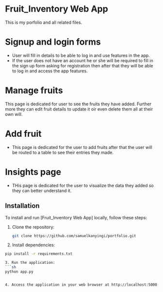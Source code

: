 # Fruit_Inventory Web App
This is my porfolio and all related files.

# Signup and login forms
* User will fill in details to be able  to log in and use features in the app.
* If the user does not have an account he or she  will be required to fill in the sign up form asking for registration then after that they will be able to log in and access the app features.

# Manage fruits
This page is dedicated for user to  see the fruits they have added. Further more they can edit fruit details to update it oir even delete them all at their own will.

# Add fruit
* This page is dedicated for the user to add fruits after that the user will be routed to a table to see their entries they made.

# Insights page
* THis page is dedicated for the user to visualize the data they added so they can better understand it.

## Installation

To install and run [Fruit_Inventory Web App] locally, follow these steps:

1. Clone the repository:
   ```sh
   git clone https://github.com/samuelkanyingi/portfolio.git
2.  Install dependencies:
   ```sh
pip install -r requirements.txt

3. Run the application:
   ```sh
python app.py


4. Access the application in your web browser at http://localhost:5000.
